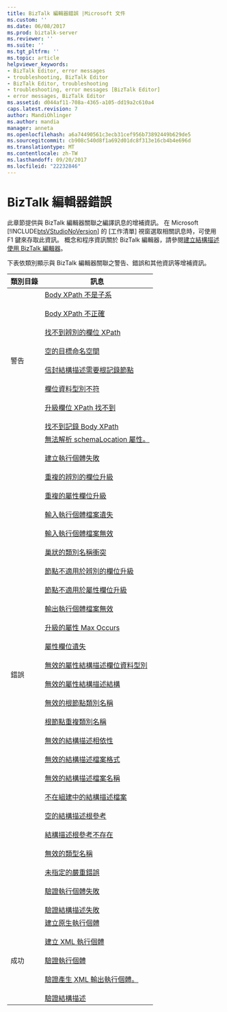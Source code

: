 ```yaml
---
title: BizTalk 編輯器錯誤 |Microsoft 文件
ms.custom: ''
ms.date: 06/08/2017
ms.prod: biztalk-server
ms.reviewer: ''
ms.suite: ''
ms.tgt_pltfrm: ''
ms.topic: article
helpviewer_keywords:
- BizTalk Editor, error messages
- troubleshooting, BizTalk Editor
- BizTalk Editor, troubleshooting
- troubleshooting, error messages [BizTalk Editor]
- error messages, BizTalk Editor
ms.assetid: d044af11-708a-4365-a105-dd19a2c610a4
caps.latest.revision: 7
author: MandiOhlinger
ms.author: mandia
manager: anneta
ms.openlocfilehash: a6a74490561c3ecb31cef956b73892449b629de5
ms.sourcegitcommit: cb908c540d8f1a692d01dc8f313e16cb4b4e696d
ms.translationtype: MT
ms.contentlocale: zh-TW
ms.lasthandoff: 09/20/2017
ms.locfileid: "22232846"
---
```

# <a name="biztalk-editor-errors"></a>BizTalk 編輯器錯誤
此章節提供與 BizTalk 編輯器關聯之編譯訊息的增補資訊。 在 Microsoft [!INCLUDE[btsVStudioNoVersion](../includes/btsvstudionoversion-md.md)] 的 [工作清單] 視窗選取相關訊息時，可使用 F1 鍵來存取此資訊。 概念和程序資訊關於 BizTalk 編輯器，請參閱[建立結構描述使用 BizTalk 編輯器](../core/creating-schemas-using-biztalk-editor.md)。  
  
 下表依類別顯示與 BizTalk 編輯器關聯之警告、錯誤和其他資訊等增補資訊。  
  
|類別目錄|訊息|  
|--------------|-------------|  
|警告|[Body XPath 不是子系](../core/warning-body-xpath-not-a-descendent.md)<br /><br /> [Body XPath 不正確](../core/warning-body-xpath-not-valid.md)<br /><br /> [找不到辨別的欄位 XPath](../core/warning-distinguished-field-xpath-not-found.md)<br /><br /> [空的目標命名空間](../core/warning-empty-target-namespace.md)<br /><br /> [信封結構描述需要根記錄節點](../core/warning-envelope-schema-needs-root-record-node.md)<br /><br /> [欄位資料型別不符](../core/warning-field-data-type-mismatch.md)<br /><br /> [升級欄位 XPath 找不到](../core/warning-promoted-field-xpath-not-found.md)<br /><br /> [找不到記錄 Body XPath](../core/warning-record-body-xpath-not-found.md)|  
|錯誤|[無法解析 schemaLocation 屬性。](../core/error-cannot-resolve-schemalocation-attribute.md)<br /><br /> [建立執行個體失敗](../core/error-create-instance-failure.md)<br /><br /> [重複的辨別的欄位升級](../core/error-duplicate-distinguished-field-promotion.md)<br /><br /> [重複的屬性欄位升級](../core/error-duplicate-property-field-promotion.md)<br /><br /> [輸入執行個體檔案遺失](../core/error-input-instance-file-missing.md)<br /><br /> [輸入執行個體檔案無效](../core/error-input-instance-file-not-valid.md)<br /><br /> [巢狀的類別名稱衝突](../core/error-nested-class-name-collision.md)<br /><br /> [節點不適用於辨別的欄位升級](../core/error-node-not-valid-for-distinguished-field-promotion.md)<br /><br /> [節點不適用於屬性欄位升級](../core/error-node-not-valid-for-property-field-promotion.md)<br /><br /> [輸出執行個體檔案無效](../core/error-output-instance-file-not-valid.md)<br /><br /> [升級的屬性 Max Occurs](../core/error-promoted-property-max-occurs.md)<br /><br /> [屬性欄位遺失](../core/error-property-field-missing.md)<br /><br /> [無效的屬性結構描述欄位資料型別](../core/error-property-schema-field-data-type-not-valid.md)<br /><br /> [無效的屬性結構描述結構](../core/error-property-schema-structure-not-valid.md)<br /><br /> [無效的根節點類別名稱](../core/error-root-node-class-name-not-valid.md)<br /><br /> [根節點重複類別名稱](../core/error-root-node-duplicate-class-name.md)<br /><br /> [無效的結構描述相依性](../core/error-schema-dependency-not-valid.md)<br /><br /> [無效的結構描述檔案格式](../core/error-schema-file-format-not-valid.md)<br /><br /> [無效的結構描述檔案名稱](../core/error-schema-file-name-not-valid.md)<br /><br /> [不在組建中的結構描述檔案](../core/error-schema-file-not-in-build.md)<br /><br /> [空的結構描述根參考](../core/error-schema-root-reference-empty.md)<br /><br /> [結構描述根參考不存在](../core/error-schema-root-reference-nonexistent.md)<br /><br /> [無效的類型名稱](../core/error-type-name-not-valid.md)<br /><br /> [未指定的嚴重錯誤](../core/error-unspecified-fatal-error.md)<br /><br /> [驗證執行個體失敗](../core/error-validate-instance-failure.md)<br /><br /> [驗證結構描述失敗](../core/error-validate-schema-failure.md)|  
|成功|[建立原生執行個體](../core/success-create-native-instance.md)<br /><br /> [建立 XML 執行個體](../core/success-create-xml-instance.md)<br /><br /> [驗證執行個體](../core/success-validate-instance.md)<br /><br /> [驗證產生 XML 輸出執行個體。](../core/success-validate-instance-generated-xml-output.md)<br /><br /> [驗證結構描述](../core/success-validate-schema.md)|
